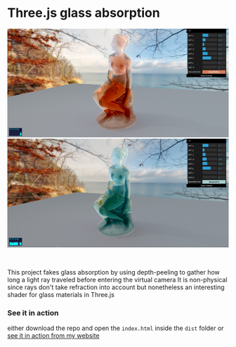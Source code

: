 Three.js glass absorption
======
<p align="center">
	<img src="/screenshots/20.png" style="max-width:100%;" width="1000"/><br><img src="/screenshots/15.png" style="max-width:100%;" width="1000"/>
</p>

<br>

This project fakes glass absorption by using depth-peeling to gather how long a light ray traveled before entering the virtual camera
It is non-physical since rays don't take refraction into account but nonetheless an interesting shader for glass materials in Three.js


### See it in action

either download the repo and open the `index.html` inside the `dist` folder or <br>
[see it in action from my website](https://domenicobrz.github.io/webgl/projects/dispersion-caustics/)